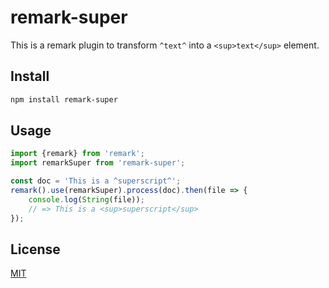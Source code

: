 # remark-super
This is a remark plugin to transform `^text^` into a `<sup>text</sup>` element.

## Install

```bash
npm install remark-super
```

## Usage

```js
import {remark} from 'remark';
import remarkSuper from 'remark-super';

const doc = 'This is a ^superscript^';
remark().use(remarkSuper).process(doc).then(file => {
    console.log(String(file));
    // => This is a <sup>superscript</sup>
});
```

## License
[MIT](./LICENSE)